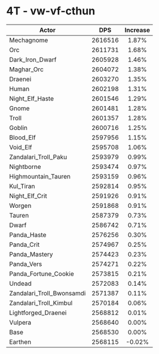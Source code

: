 # 4T - vw-vf-cthun
| Actor | DPS | Increase |
|---|:---:|:---:|
|Mechagnome|2616516|1.87%|
|Orc|2611731|1.68%|
|Dark_Iron_Dwarf|2605928|1.46%|
|Maghar_Orc|2604072|1.38%|
|Draenei|2603270|1.35%|
|Human|2602198|1.31%|
|Night_Elf_Haste|2601546|1.29%|
|Gnome|2601481|1.28%|
|Troll|2601357|1.28%|
|Goblin|2600716|1.25%|
|Blood_Elf|2597956|1.15%|
|Void_Elf|2595708|1.06%|
|Zandalari_Troll_Paku|2593979|0.99%|
|Nightborne|2593474|0.97%|
|Highmountain_Tauren|2593159|0.96%|
|Kul_Tiran|2592814|0.95%|
|Night_Elf_Crit|2591926|0.91%|
|Worgen|2591868|0.91%|
|Tauren|2587379|0.73%|
|Dwarf|2586742|0.71%|
|Panda_Haste|2576256|0.30%|
|Panda_Crit|2574967|0.25%|
|Panda_Mastery|2574423|0.23%|
|Panda_Vers|2574271|0.22%|
|Panda_Fortune_Cookie|2573815|0.21%|
|Undead|2572083|0.14%|
|Zandalari_Troll_Bwonsamdi|2571387|0.11%|
|Zandalari_Troll_Kimbul|2570184|0.06%|
|Lightforged_Draenei|2568812|0.01%|
|Vulpera|2568640|0.00%|
|Base|2568530|0.00%|
|Earthen|2568115|-0.02%|
